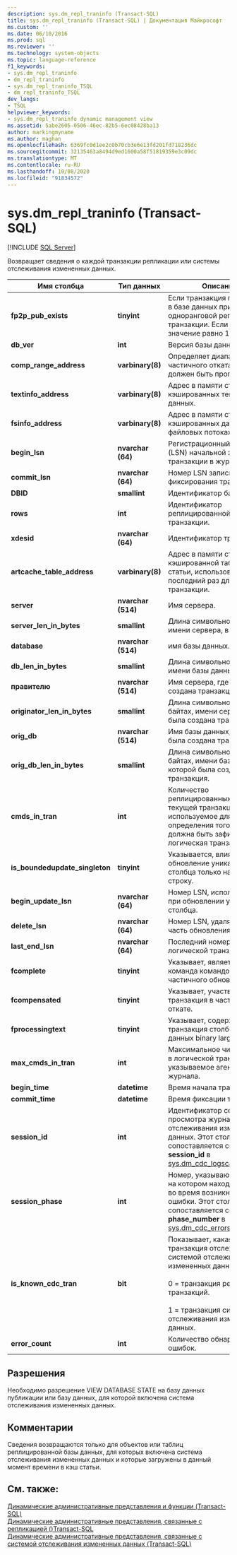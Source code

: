 ```yaml
---
description: sys.dm_repl_traninfo (Transact-SQL)
title: sys.dm_repl_traninfo (Transact-SQL) | Документация Майкрософт
ms.custom: ''
ms.date: 06/10/2016
ms.prod: sql
ms.reviewer: ''
ms.technology: system-objects
ms.topic: language-reference
f1_keywords:
- sys.dm_repl_traninfo
- dm_repl_traninfo
- sys.dm_repl_traninfo_TSQL
- dm_repl_traninfo_TSQL
dev_langs:
- TSQL
helpviewer_keywords:
- sys.dm_repl_traninfo dynamic management view
ms.assetid: 5abe2605-0506-46ec-82b5-6ec08428ba13
author: markingmyname
ms.author: maghan
ms.openlocfilehash: 6369fc0d1ee2c0b70cb3e6e13fd201fd718236dc
ms.sourcegitcommit: 32135463a8494d9ed1600a58f51819359e3c09dc
ms.translationtype: MT
ms.contentlocale: ru-RU
ms.lasthandoff: 10/08/2020
ms.locfileid: "91834572"
---
```

# <a name="sysdm_repl_traninfo-transact-sql"></a>sys.dm_repl_traninfo (Transact-SQL)
[!INCLUDE [SQL Server](../../includes/applies-to-version/sqlserver.md)]

  Возвращает сведения о каждой транзакции репликации или системы отслеживания измененных данных.  

|Имя столбца|Тип данных|Описание|  
|-----------------|---------------|-----------------|  
|**fp2p_pub_exists**|**tinyint**|Если транзакция публикуется в базе данных при помощи одноранговой репликации транзакции. Если да, это значение равно 1, иначе — 0.|  
|**db_ver**|**int**|Версия базы данных.|  
|**comp_range_address**|**varbinary(8)**|Определяет диапазон частичного отката, который должен быть пропущен.|  
|**textinfo_address**|**varbinary(8)**|Адрес в памяти структуры кэшированных текстовых данных.|  
|**fsinfo_address**|**varbinary(8)**|Адрес в памяти структуры кэшированных данных о файловых потоках.|  
|**begin_lsn**|**nvarchar (64)**|Регистрационный номер (LSN) начальной записи транзакции в журнале.|  
|**commit_lsn**|**nvarchar (64)**|Номер LSN записи в журнале фиксирования транзакции.|  
|**DBID**|**smallint**|Идентификатор базы данных.|  
|**rows**|**int**|Идентификатор реплицированной команды в транзакции.|  
|**xdesid**|**nvarchar (64)**|Идентификатор транзакции.|  
|**artcache_table_address**|**varbinary(8)**|Адрес в памяти структуры кэшированной таблицы статьи, использованной в последний раз для данной транзакции.|  
|**server**|**nvarchar (514)**|Имя сервера.|  
|**server_len_in_bytes**|**smallint**|Длина символьной строки имени сервера, в байтах.|  
|**database**|**nvarchar (514)**|имя базы данных.|  
|**db_len_in_bytes**|**smallint**|Длина символьной строки имени базы данных, в байтах.|  
|**правителю**|**nvarchar (514)**|Имя сервера, где была создана транзакция.|  
|**originator_len_in_bytes**|**smallint**|Длина символьной строки, в байтах, имени сервера, где была создана транзакция.|  
|**orig_db**|**nvarchar (514)**|Имя базы данных, в которой была создана транзакция.|  
|**orig_db_len_in_bytes**|**smallint**|Длина символьной строки, в байтах, имени базы данных, в которой была создана транзакция.|  
|**cmds_in_tran**|**int**|Количество реплицированных команд в текущей транзакции, используемое для определения того, когда должна быть зафиксирована логическая транзакция.|  
|**is_boundedupdate_singleton**|**tinyint**|Указывается, влияет ли обновление уникального столбца только на одну строку.|  
|**begin_update_lsn**|**nvarchar (64)**|Номер LSN, используемый при обновлении уникального столбца.|  
|**delete_lsn**|**nvarchar (64)**|Номер LSN, удаляемый как часть обновления.|  
|**last_end_lsn**|**nvarchar (64)**|Последний номер LSN в логической транзакции.|  
|**fcomplete**|**tinyint**|Указывает, является ли команда командой частичного обновления.|  
|**fcompensated**|**tinyint**|Указывает, участвует ли транзакция в частичном откате.|  
|**fprocessingtext**|**tinyint**|Указывает, содержит ли транзакция столбец типа данных binary large.|  
|**max_cmds_in_tran**|**int**|Максимальное число команд в логической транзакции, указываемое агентом чтения журнала.|  
|**begin_time**|**datetime**|Время начала транзакции.|  
|**commit_time**|**datetime**|Время фиксации транзакции.|  
|**session_id**|**int**|Идентификатор сеанса просмотра журнала системы отслеживания измененных данных. Этот столбец сопоставляется со столбцом **session_id** в [sys.dm_cdc_logscan_sessions](../../relational-databases/system-dynamic-management-views/change-data-capture-sys-dm-cdc-log-scan-sessions.md).|  
|**session_phase**|**int**|Номер, указывающий этап, на котором находился сеанс во время возникновения ошибки. Этот столбец сопоставляется со столбцом **phase_number** в [sys.dm_cdc_errors](../../relational-databases/system-dynamic-management-views/change-data-capture-sys-dm-cdc-errors.md).|  
|**is_known_cdc_tran**|**bit**|Показывает, какая транзакция отслеживается системой отслеживания измененных данных.<br /><br /> 0 = транзакция репликации транзакций.<br /><br /> 1 = транзакция системы отслеживания измененных данных.|  
|**error_count**|**int**|Количество обнаруженных ошибок.|  
  
## <a name="permissions"></a>Разрешения  
 Необходимо разрешение VIEW DATABASE STATE на базу данных публикации или базу данных, для которой включена система отслеживания измененных данных.  
  
## <a name="remarks"></a>Комментарии  
 Сведения возвращаются только для объектов или таблиц реплицированной базы данных, для которых включена система отслеживания измененных данных и которые загружены в данный момент времени в кэш статьи.  
  
## <a name="see-also"></a>См. также:  
 [Динамические административные представления и функции (Transact-SQL)](~/relational-databases/system-dynamic-management-views/system-dynamic-management-views.md)   
 [Динамические административные представления, связанные с репликацией &#40;&#41;Transact-SQL ](../../relational-databases/system-dynamic-management-views/replication-related-dynamic-management-views-transact-sql.md)   
 [Динамические административные представления, связанные с системой отслеживания измененных данных (Transact-SQL)](./system-dynamic-management-views.md)  
  
